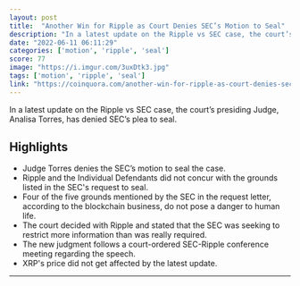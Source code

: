 ```yaml
---
layout: post
title:  "Another Win for Ripple as Court Denies SEC’s Motion to Seal"
description: "In a latest update on the Ripple vs SEC case, the court’s presiding Judge, Analisa Torres, has denied SEC’s plea to seal."
date: "2022-06-11 06:11:29"
categories: ['motion', 'ripple', 'seal']
score: 77
image: "https://i.imgur.com/3uxDtk3.jpg"
tags: ['motion', 'ripple', 'seal']
link: "https://coinquora.com/another-win-for-ripple-as-court-denies-secs-motion-to-seal/"
---
```


In a latest update on the Ripple vs SEC case, the court’s presiding Judge, Analisa Torres, has denied SEC’s plea to seal.

## Highlights

- Judge Torres denies the SEC’s motion to seal the case.
- Ripple and the Individual Defendants did not concur with the grounds listed in the SEC's request to seal.
- Four of the five grounds mentioned by the SEC in the request letter, according to the blockchain business, do not pose a danger to human life.
- The court decided with Ripple and stated that the SEC was seeking to restrict more information than was really required.
- The new judgment follows a court-ordered SEC-Ripple conference meeting regarding the speech.
- XRP's price did not get affected by the latest update.

---
